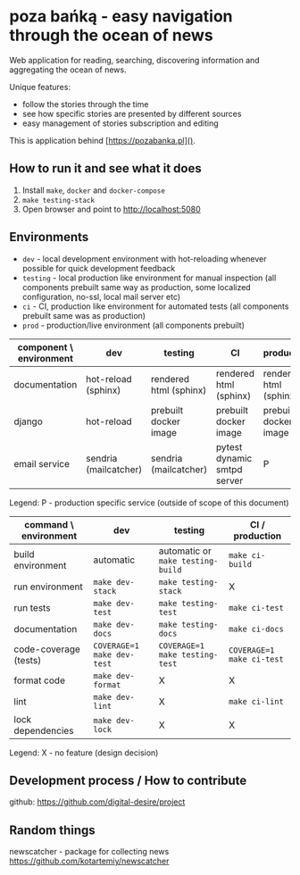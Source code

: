 # poza bańką - easy navigation through the ocean of news

Web application for reading, searching, discovering information and aggregating the ocean of news.

Unique features:
- follow the stories through the time
- see how specific stories are presented by different sources
- easy management of stories subscription and editing

This is application behind [https://pozabanka.pl]().

## How to run it and see what it does

1. Install `make`, `docker` and `docker-compose`
2. `make testing-stack`
3. Open browser and point to [http://localhost:5080]()

## Environments

- `dev` - local development environment with hot-reloading whenever possible for quick development feedback
- `testing` - local production like environment for manual inspection (all components prebuilt same way as production, some localized configuration, no-ssl, local mail server etc)
- `ci` - CI, production like environment for automated tests (all components prebuilt same was as production)
- `prod` - production/live environment (all components prebuilt)

| component \ environment | dev                   | testing                | CI                          | production             |
|-------------------------|-----------------------|------------------------|-----------------------------|------------------------|
| documentation           | hot-reload (sphinx)   | rendered html (sphinx) | rendered html (sphinx)      | rendered html (sphinx) |
| django                  | hot-reload            | prebuilt docker image  | prebuilt docker image       | prebuilt docker image  |
| email service           | sendria (mailcatcher) | sendria (mailcatcher)  | pytest dynamic smtpd server | P                      |

Legend: P - production specific service (outside of scope of this document)

| command \ environment | dev                        | testing                           | CI / production           |
|-----------------------|----------------------------|-----------------------------------|---------------------------|
| build environment     | automatic                  | automatic or `make testing-build` | `make ci-build`           |
| run environment       | `make dev-stack`           | `make testing-stack`              | X                         |
| run tests             | `make dev-test`            | `make testing-test`               | `make ci-test`            |
| documentation         | `make dev-docs`            | `make testing-docs`               | `make ci-docs`            |
| code-coverage (tests) | `COVERAGE=1 make dev-test` | `COVERAGE=1 make testing-test`    | `COVERAGE=1 make ci-test` |
| format code           | `make dev-format`          | X                                 | X                         |
| lint                  | `make dev-lint`            | X                                 | `make ci-lint`            |
| lock dependencies     | `make dev-lock`            | X                                 | X                         |


Legend:
X - no feature (design decision)

## Development process / How to contribute

github: https://github.com/digital-desire/project

## Random things

newscatcher - package for collecting news
https://github.com/kotartemiy/newscatcher

